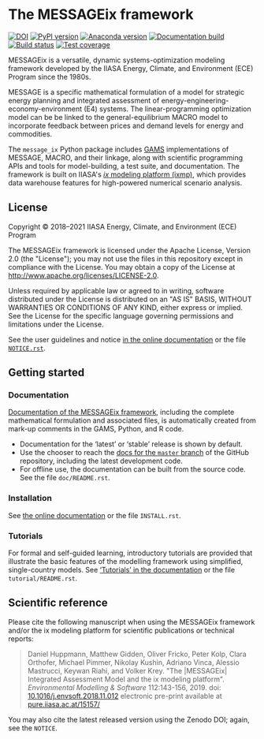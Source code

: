 # The MESSAGEix framework

[![DOI](https://zenodo.org/badge/DOI/10.5281/zenodo.4005684.svg)](https://doi.org/10.5281/zenodo.4005684)
[![PyPI version](https://img.shields.io/pypi/v/message_ix.svg)](https://pypi.python.org/pypi/message_ix/)
[![Anaconda version](https://img.shields.io/conda/vn/conda-forge/message-ix)](https://anaconda.org/conda-forge/message-ix)
[![Documentation build](https://readthedocs.com/projects/iiasa-energy-program-message-ix/badge/?version=master)](https://docs.messageix.org/en/master/)
[![Build status](https://github.com/iiasa/message_ix/workflows/pytest/badge.svg)](https://github.com/iiasa/message_ix/actions?query=workflow:pytest)
[![Test coverage](https://codecov.io/gh/iiasa/message_ix/branch/master/graph/badge.svg)](https://codecov.io/gh/iiasa/message_ix)


MESSAGEix is a versatile, dynamic systems-optimization modeling framework developed by the IIASA Energy, Climate, and Environment (ECE) Program since the 1980s.

MESSAGE is a specific mathematical formulation of a model for strategic energy planning and integrated assessment of energy-engineering-economy-environment (E4) systems.
The linear-programming optimization model can be be linked to the general-equilibrium MACRO model to incorporate feedback between prices and demand levels for energy and commodities.

The `message_ix` Python package includes [GAMS](http://www.gams.com) implementations of MESSAGE, MACRO, and their linkage, along with scientific programming APIs and tools for model-building, a test suite, and documentation.
The framework is built on IIASA's [*ix* modeling platform (ixmp)](https://github.com/iiasa/ixmp), which provides data warehouse features for high-powered numerical scenario analysis.


## License

Copyright © 2018–2021 IIASA Energy, Climate, and Environment (ECE) Program

The MESSAGEix framework is licensed under the Apache License, Version 2.0 (the
"License"); you may not use the files in this repository except in compliance
with the License. You may obtain a copy of the License at
<http://www.apache.org/licenses/LICENSE-2.0>.

Unless required by applicable law or agreed to in writing, software distributed under the License is distributed on an "AS IS" BASIS, WITHOUT WARRANTIES OR CONDITIONS OF ANY KIND, either express or implied. See the License for the specific language governing permissions and limitations under the License.

See the user guidelines and notice [in the online documentation](https://docs.messageix.org/en/stable/notice.html) or the file [`NOTICE.rst`](NOTICE.rst).


## Getting started

### Documentation

[Documentation of the MESSAGEix framework](https://docs.messageix.org/),
including the complete mathematical formulation and associated files, is
automatically created from mark-up comments in the GAMS, Python, and R code.

- Documentation for the ‘latest’ or ‘stable’ release is shown by default.
- Use the chooser to reach the [docs for the ``master`` branch](https://docs.messageix.org/en/master) of the GitHub repository, including the latest development code.
- For offline use, the documentation can be built from the source code.
  See the file `doc/README.rst`.

### Installation

See [the online documentation](https://docs.messageix.org/en/stable/#getting-started) or the file `INSTALL.rst`.

### Tutorials

For formal and self-guided learning, introductory tutorials are provided that
illustrate the basic features of the modelling framework using simplified, single-country models.
See [‘Tutorials’ in the documentation](https://docs.messageix.org/en/stable/tutorials.html) or the file `tutorial/README.rst`.


## Scientific reference

Please cite the following manuscript when using the MESSAGEix framework and/or
the ix modeling platform for scientific publications or technical reports:

> Daniel Huppmann, Matthew Gidden, Oliver Fricko, Peter Kolp, Clara Orthofer,
  Michael Pimmer, Nikolay Kushin, Adriano Vinca, Alessio Mastrucci,
  Keywan Riahi, and Volker Krey.
  "The |MESSAGEix| Integrated Assessment Model and the ix modeling platform".
  *Environmental Modelling & Software* 112:143-156, 2019.
  doi: [10.1016/j.envsoft.2018.11.012](https://doi.org/10.1016/j.envsoft.2018.11.012)
  electronic pre-print available at
  [pure.iiasa.ac.at/15157/](https://pure.iiasa.ac.at/15157/)

You may also cite the latest released version using the Zenodo DOI; again, see the `NOTICE`.
